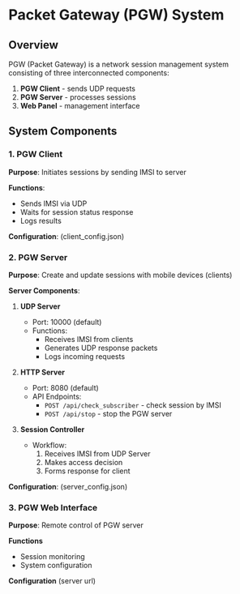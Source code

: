 # Packet Gateway (PGW) System

## Overview

PGW (Packet Gateway) is a network session management system consisting of three interconnected components:

1. **PGW Client** - sends UDP requests  
2. **PGW Server** - processes sessions  
3. **Web Panel**  - management interface  

## System Components  

### 1. PGW Client  

**Purpose**: Initiates sessions by sending IMSI to server  

**Functions**:  
   - Sends IMSI via UDP  
   - Waits for session status response   
   - Logs results  

**Configuration**: (client_config.json)

### 2. PGW Server

**Purpose**: Create and update sessions with mobile devices (clients)

**Server Components**:
1. **UDP Server**
   - Port: 10000 (default)
   - Functions:
     - Receives IMSI from clients
     - Generates UDP response packets
     - Logs incoming requests

2. **HTTP Server**
   - Port: 8080 (default)
   - API Endpoints:
     - `POST /api/check_subscriber` - check session by IMSI
     - `POST /api/stop` - stop the PGW server

3. **Session Controller**
   - Workflow:
     1. Receives IMSI from UDP Server
     2. Makes access decision
     3. Forms response for client

**Configuration**: (server_config.json)

### 3. PGW Web Interface

**Purpose**: Remote control of PGW server

**Functions**
 - Session monitoring
 - System configuration

**Configuration** (server url)

